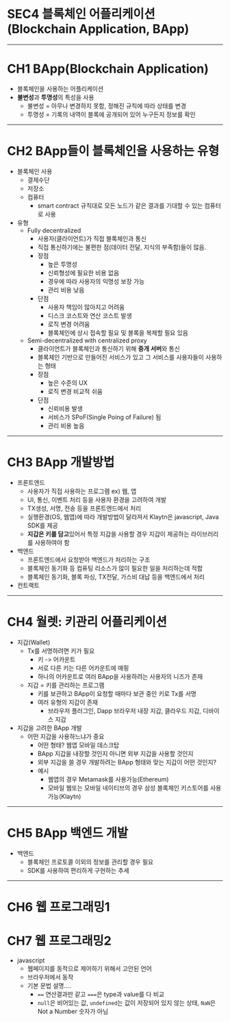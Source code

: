 # SEC4 블록체인 어플리케이션 (Blockchain Application, BApp)

---

# CH1 BApp(Blockchain Application)
- 블록체인을 사용하는 어플리케이션
- **불변성**과 **투명성**의 특성을 사용
  - 불변성 = 아무나 변경하지 못함, 정해진 규칙에 따라 상태를 변경
  - 투명성 = 기록의 내역이 블록에 공개되어 있어 누구든지 정보를 확인

---

# CH2 BApp들이 블록체인을 사용하는 유형
- 블록체인 사용
  - 결제수단
  - 저장소
  - 컴퓨터
    - smart contract 규칙대로 모든 노드가 같은 결과를 기대할 수 있는 컴퓨터로 사용
- 유형
  - Fully decentralized
    - 사용자(클라이언트)가 직접 블록체인과 통신
    - 직접 통신하기에는 불편한 점(데이터 전달, 지식의 부족함)들이 많음.
    - 장점
      - 높은 투명성
      - 신뢰형성에 필요한 비용 없음
      - 경우에 따라 사용자의 익명성 보장 가능
      - 관리 비용 낮음
    - 단점
      - 사용자 책임이 많아지고 어려움
      - 디스크 코스트와 연산 코스트 발생 
      - 로직 변경 어려움
      - 블록체인에 상시 접속할 필요 및 블록을 복제할 필요 있음
  - Semi-decentralized with centralized proxy
    - 클라이언트가 블록체인과 통신하기 위해 **중개 서버**와 통신
    - 블록체인 기반으로 만들어진 서비스가 있고 그 서비스를 사용자들이 사용하는 형태
    - 장점
      - 높은 수준의 UX
      - 로직 변경 비교적 쉬움
    - 단점
      - 신뢰비용 발생
      - 서비스가 SPoF(Single Poing of Failure) 됨
      - 관리 비용 높음

---

# CH3 BApp 개발방법
- 프론트엔드
  - 사용자가 직접 사용하는 프로그램 ex) 웹, 앱
  - UI, 통신, 이벤트 처리 등을 사용자 환경을 고려하여 개발
  - TX생성, 서명, 전송 등을 프론트엔드에서 처리
  - 실행환경(OS, 웹앱)에 따라 개발방법이 달라져서 Klaytn은 javascript, Java SDK를 제공
  - **지갑은 키를 담고**있어서 특정 지갑을 사용할 경우 지갑이 제공하는 라이브러리를 사용하여야 함
- 백엔드
  - 프론트엔드에서 요청받아 백엔드가 처리하는 구조
  - 블록체인 동기화 등 컴퓨팅 리소스가 많이 필요한 일을 처리하는데 적합
  - 블록체인 동기화, 블록 파싱, TX전달, 가스비 대납 등을 백엔드에서 처리
- 컨트랙트

---

# CH4 월렛: 키관리 어플리케이션
- 지갑(Wallet)
  - Tx를 서명하려면 키가 필요
    - 키 -> 어카운트
    - 서로 다른 키는 다른 어카운트에 매핑
    - 하나의 어카운트로 여러 BApp을 사용하려는 사용자의 니즈가 존재
  - 지갑 = 키를 관리하는 프로그램
    - 키를 보관하고 BApp이 요청할 때마다 보관 중인 키로 Tx를 서명
    - 여러 유형의 지갑이 존재
      - 브라우저 플러그인, Dapp 브라우저 내장 지갑, 클라우드 지갑, 디바이스 지갑
- 지갑을 고려한 BApp 개발
  - 어떤 지갑을 사용하느냐가 중요
    - 어떤 형태? 웹앱 모바일 데스크탑
    - BApp 지갑을 내장할 것인지 아니면 외부 지갑을 사용할 것인지
    - 외부 지갑을 쓸 경우 개발하려는 BApp 형태와 맞는 지갑이 어떤 것인지?
    - 예시
      - 웹앱의 경우 Metamask를 사용가능(Ethereum)
      - 모바일 웹또는 모바일 네이티브의 경우 삼성 블록체인 키스토어를 사용 가능(Klaytn)

---

# CH5 BApp 백엔드 개발
- 백엔드
  - 블록체인 프로토콜 이외의 정보를 관리할 경우 필요
  - SDK를 사용하여 편리하게 구현하는 추세

---

# CH6 웹 프로그래밍1
# CH7 웹 프로그래밍2

- javascript
  - 웹페이지를 동적으로 제어하기 위해서 고안된 언어
  - 브라우저에서 동작
  - 기본 문법 설명.... 
    - `==` 연산결과만 같고 `===`은 type과 value를 다 비교
    - `null`은 비어있는 값, `undefined`는 값이 저장되어 있지 않는 상태, `NaN`은 Not a Number 숫자가 아님